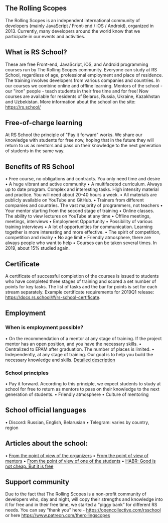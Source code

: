 ## The Rolling Scopes
The Rolling Scopes is an independent international community of developers (mainly JavaScript / Front-end / iOS / Android), organized in 2013. Currently, many developers around the world know that we participate in our events and activities.

## What is RS School?
These are free Front-end, JavaScript, iOS, and Android programming courses run by The Rolling Scopes community. Everyone can study at RS School, regardless of age, professional employment and place of residence. The training involves developers from various companies and countries. In our courses we combine online and offline learning. Mentors of the school - our "iron" people - teach students in their free time and for free! Now courses are available for residents of Belarus, Russia, Ukraine, Kazakhstan and Uzbekistan. More information about the school on the site: https://rs.school/

## Free-of-charge learning
At RS School the principle of "Pay it forward" works. We share our knowledge with students for free now, hoping that in the future they will return to us as mentors and pass on their knowledge to the next generation of students in the same way.

## Benefits of RS School
• Free course, no obligations and contracts. You only need time and desire
• A huge vibrant and active community
• A multifaceted curriculum. Always up to date program. Complex and interesting tasks. High intensity material and practice. You will need about 20-40 hours a week.
• All materials are publicly available on YouTube and GitHub.
• Trainers from different companies and countries. The vast majority of programmers, not teachers
• Your mentor starting from the second stage of training
• Online classes. The ability to view lectures on YouTube at any time
• Offline meetings, meetings, interviews
• Employment Opportunity
• Possibility of various training interviews
• A lot of opportunities for communication. Learning together is more interesting and more effective.
• The spirit of competition, competition and rivalry
• No age limit
• Friendly atmosphere, there are always people who want to help
• Courses can be taken several times. In 2019, about 15% studied again.

## Certificate
A certificate of successful completion of the courses is issued to students who have completed three stages of training and scored a set number of points for key tasks. The list of tasks and the bar for points is set for each stream separately. Example certificate requirements for 2019Q1 release: https://docs.rs.school/#/rs-school-certificate.

## Employment
### When is employment possible?
• On the recommendation of a mentor at any stage of training. If the project mentor has an open position, and you have the necessary skills.
• Centralized to EPAM after graduation. The number of places is limited.
• Independently, at any stage of training. Our goal is to help you build the necessary knowledge and skills.
[Detailed description]()

### School principles
•	Pay it forward. According to this principle, we expect students to study at school for free to return as mentors to pass on their knowledge to the next generation of students.
•	Friendly atmosphere
•	Culture of mentoring

## School official languages
• Discord: Russian, English, Belarusian
• Telegram: varies by country, region

## Articles about the school:
• [From the point of view of the organizers]()
• [From the point of view of mentors]()
• [From the point of view of one of the students]()
• [HABR: Good is not cheap. But it is free]()

## Support community
Due to the fact that The Rolling Scopes is a non-profit community of developers who, day and night, will copy their strengths and knowledge into it for free and in their free time, we started a “piggy bank” for different RS needs. You can say “thank you” here - https://opencollective.com/rsschool or here https://www.patreon.com/therollingscopes